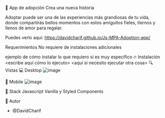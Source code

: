 💎 App de adopción
Crea una nueva historia      

Adoptar puede ser una de las experiencias más grandiosas de tu vida, donde compartirás bellos momentos con estos amiguitos fieles, tiernos y llenos de amor para regalar.

Puedes verlo aquí: https://davidcharif.github.io/Js-MPA-Adoption-app/

Requerimientos
No requiere de instalaciones adicionales

ejemplo de cómo instalar lo que requiero si es muy específico
🔥 Instalación
<escribe aquí cómo lo ejecuto>
<aquí si necesito ejecutar otra cosa>
🔍 Vistas
💻 Desktop
![image](https://user-images.githubusercontent.com/53876827/154260254-bc0f8048-1b3d-46c7-8bfa-e8e3ba4f9bda.png)



📱 Mobile
![image](https://user-images.githubusercontent.com/53876827/154260299-aa9cefca-e67f-4a6a-822c-53ff6b6c5937.png)

📌 Stack
Javascript Vanilla y Styled Components

🌟 Autor
- @DavidCharif
